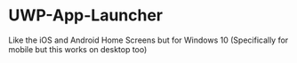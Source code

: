 # UWP-App-Launcher
Like the iOS and Android Home Screens but for Windows 10 (Specifically for mobile but this works on desktop too)

[logo]: https://github.com/colinkiama/UWP-App-Launcher/blob/master/appLauncherDemo.gif?raw=true
